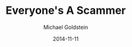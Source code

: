 ---
layout: writing
title: Everyone's A Scammer
date: 2014-11-11
categories: ['Nakamoto Institute']
author: ['Michael Goldstein']
excerpt: There's a War Going On Bonnie and Clyde cannot simply rob First National Block Chain. They can hack servers and unencrypted wallet files or scan low-entropy brain wallets.
external_url: https://nakamotoinstitute.org/mempool/everyones-a-scammer/
---